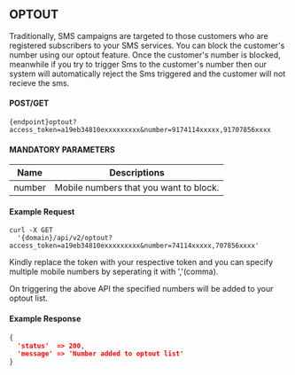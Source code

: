 ## OPTOUT 

Traditionally, SMS campaigns are targeted to those customers who are registered subscribers to your SMS
services. You can block the customer's number using our optout feature. Once the customer's number is blocked, meanwhile if you try to trigger Sms to the  customer's number then our system will automatically reject the Sms triggered and the customer will not recieve the sms.

#### POST/GET

```
{endpoint}optout?access_token=a19eb34810exxxxxxxxx&number=9174114xxxxx,91707856xxxx
```

####  MANDATORY PARAMETERS

| Name     | Descriptions |
|----------|--------------|
| number | Mobile numbers that you want to block.|


#### Example Request

```
curl -X GET
  '{domain}/api/v2/optout?access_token=a19eb34810exxxxxxxxx&number=74114xxxxx,707856xxxx'
```

Kindly replace the token with your respective token and you can specify multiple mobile numbers by seperating it with ','(comma).
  
On triggering the above API the specified numbers will be added to your optout list.


#### Example Response

```json
{
  'status'  => 200, 
  'message' => 'Number added to optout list'
}
```
